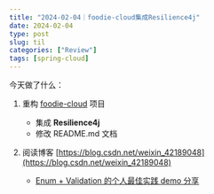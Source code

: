 ```yaml
---
title: "2024-02-04｜foodie-cloud集成Resilience4j"
date: 2024-02-04
type: post
slug: til
categories: ["Review"]
tags: [spring-cloud]
---
```




今天做了什么：

1. 重构 [foodie-cloud](https://github.com/chensoul/foodie-cloud) 项目
   - 集成 **Resilience4j**
   - 修改 README.md 文档

2. 阅读博客 [https://blog.csdn.net/weixin_42189048](https://blog.csdn.net/weixin_42189048)
   - [Enum + Validation 的个人最佳实践 demo 分享](https://blog.csdn.net/weixin_42189048/article/details/125276495?spm=1001.2014.3001.5501)



